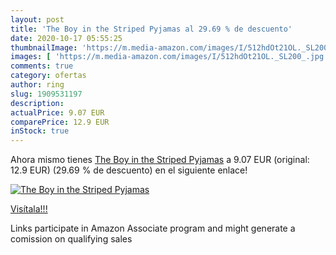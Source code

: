 ```yaml
---
layout: post
title: 'The Boy in the Striped Pyjamas al 29.69 % de descuento'
date: 2020-10-17 05:55:25
thumbnailImage: 'https://m.media-amazon.com/images/I/512hdOt21OL._SL200_.jpg'
images: [ 'https://m.media-amazon.com/images/I/512hdOt21OL._SL200_.jpg' ]
comments: true
category: ofertas
author: ring
slug: 1909531197
description:
actualPrice: 9.07 EUR
comparePrice: 12.9 EUR
inStock: true
---
```


Ahora mismo tienes [The Boy in the Striped Pyjamas](https://www.amazon.es/dp/1909531197/?tag=tolees-21) a 9.07 EUR (original: 12.9 EUR) (29.69 %  de descuento) en el siguiente enlace!

[![The Boy in the Striped Pyjamas](https://m.media-amazon.com/images/I/512hdOt21OL._SL200_.jpg)](https://www.amazon.es/dp/1909531197/?tag=tolees-21)

[Visítala!!!](https://www.amazon.es/dp/1909531197/?tag=tolees-21)

Links participate in Amazon Associate program and might generate a comission on qualifying sales
